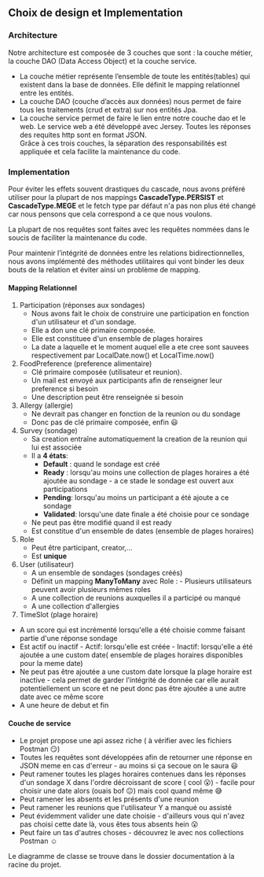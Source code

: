 ## Choix de design et Implementation 
### Architecture
Notre architecture est composée de 3 couches que sont : la couche métier, la couche DAO (Data Access Object) et la couche service.
-   La couche métier représente l’ensemble de toute les entités(tables) qui existent dans la base de données. Elle définit le mapping relationnel entre les entités.
-   La couche DAO (couche d’accès aux données) nous permet de faire tous les traitements (crud et extra) sur nos entités Jpa.
- La couche service permet de faire le lien entre notre couche dao et le web. Le service web a été développé avec Jersey. Toutes les réponses des requites http sont en format JSON.   
Grâce à ces trois couches, la séparation des responsabilités est appliquée et cela facilite la maintenance du code.
### Implementation
Pour éviter les effets souvent drastiques du cascade, nous avons préféré utiliser pour la plupart de nos mappings **CascadeType.PERSIST** et **CascadeType.MEGE** et le fetch type par défaut n'a pas non plus été changé car nous pensons que cela correspond a ce que nous voulons. 

La plupart de nos requêtes sont faites avec les requêtes nommées dans le soucis de faciliter la maintenance du code.

Pour maintenir l’intégrité de données entre les relations bidirectionnelles, nous avons implémenté des méthodes utilitaires qui vont binder les deux bouts de la relation et éviter ainsi un problème de mapping.
#### Mapping Relationnel
1. Participation (réponses aux sondages)  
	- Nous avons fait le choix de construire une participation en fonction d'un utilisateur et d'un sondage. 
	- Elle a don une clé primaire composée.
	- Elle est constituee d'un ensemble de plages horaires
	- La date a laquelle et le moment auquel elle a ete cree sont sauvees respectivement par LocalDate.now() et LocalTime.now()
2. FoodPreference (preference alimentaire) 
	-  Clé primaire composée (utilisateur et reunion).
	- Un mail est envoyé aux participants afin de renseigner leur preference si besoin 
	- Une description peut être renseignée si besoin
3. Allergy (allergie)
	- Ne devrait pas changer en fonction de la reunion ou du sondage
	- Donc pas de clé primaire composée, enfin :smiley:  
4. Survey (sondage)
	- Sa creation entraîne automatiquement la creation de la reunion qui lui est associée
	- Il a **4 états**:
		- **Default** : quand le sondage est créé
		- **Ready** : lorsqu'au moins une collection de plages 						    horaires a été ajoutée au sondage - a ce stade le sondage est ouvert aux participations
		- **Pending**: lorsqu'au moins un participant a été ajoute a ce sondage
		- **Validated**: lorsqu'une date finale a été choisie pour ce sondage
	- Ne peut pas être modifié quand il est ready
	- Est constitue d'un ensemble de dates (ensemble de plages horaires)
5. Role
	- Peut être participant, creator,...
	- Est **unique**
6. User (utilisateur)
	- A un ensemble de sondages (sondages créés)
	- Définit un mapping **ManyToMany** avec Role :
	         - Plusieurs utilisateurs peuvent avoir plusieurs mêmes roles
	 - A une collection de reunions auxquelles il a participé ou manqué
	 - A une collection d'allergies
7. TimeSlot (plage horaire)
-	A un score qui est incrémenté lorsqu'elle a été choisie comme faisant partie d'une réponse sondage
-	Est actif ou inactif 
        - Actif: lorsqu'elle est créée
        - Inactif: lorsqu'elle a été ajoutée a une custom date( ensemble de plages horaires disponibles pour la meme date)
- Ne peut pas être ajoutée a une custom date lorsque la plage horaire est inactive -  cela permet de garder l’intégrité de donnée car elle aurait potentiellement un score et ne peut donc pas être ajoutée a une autre date avec ce même score 
- A une heure de debut et fin
#### Couche de service
- Le projet propose une api assez riche ( à vérifier avec les fichiers Postman :smirk:)
- Toutes les requêtes sont développées afin de retourner une réponse en JSON meme en cas d'erreur - au moins si ça secoue on le saura :smiley: 
- Peut ramener toutes les plages horaires contenues dans les réponses d'un sondage X dans l'ordre décroissant de score ( cool :open_mouth:) - facile pour choisir une date alors (ouais bof :neutral_face:) mais cool quand même :sweat_smile:  
- Peut ramener les absents et les présents d'une reunion
- Peut ramener les reunions que l'utilisateur Y a manqué ou assisté
- Peut évidemment valider une date choisie - d'ailleurs vous qui n'avez pas choisi cette date là, vous êtes tous absents hein :open_mouth:
- Peut faire un tas d'autres choses - découvrez le avec nos collections Postman :relaxed:

Le diagramme de classe se trouve dans le dossier documentation à la racine du projet.
